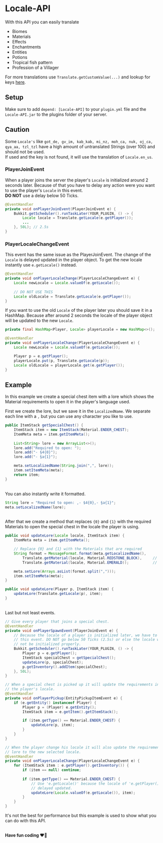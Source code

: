 # Locale-API

With this API you can easily translate
<ul>
    <li>Biomes</li>
    <li>Materials</li>
    <li>Effects</li>
    <li>Enchantments</li>
    <li>Entities</li>
    <li>Potions</li>
    <li>Tropical fish pattern</li>
    <li>Profession of a Villager</li>
</ul>

For more translations use ``Translate.getCustomValue(...)`` and lookup for keys
<a href="https://github.com/Unp1xelt/Locale-API/blob/master/src/main/resources/lang/en_us.json">here</a>.


## Setup

Make sure to add ``depend: [Locale-API]`` to your ``plugin.yml`` file and the 
``Locale-API.jar`` to the plugins folder of your server.


## Caution

Some ``Locale's`` like ``got_de, gv_im, kab_kab, mi_nz, moh_ca, nuk, oj_ca, qya_aa, tzl_tzl`` 
have a high amount of untranslated Strings (over 100) and should not be used.</br>
If used and the key is not found, it will use the translation of ``Locale.en_us``. 

### PlayerJoinEvent

When a player joins the server the player's ``Locale`` is initialized around 2 
seconds later. Because of that you have to delay any action were you want to use
the player's ``Locale`` in this event.
</br><strong>DO NOT</strong> use a delay below 50 Ticks. 
```java
@EventHandler
private void onPlayerJoinEvent(PlayerJoinEvent e) {
    Bukkit.getScheduler().runTaskLater(YOUR_PLUGIN, () -> {
        Locale locale = Translate.getLocale(e.getPlayer());
        ...
    }, 50L); // 2.5s
}
```

### PlayerLocaleChangeEvent

This event has the same issue as the PlayerJoinEvent. The change of the ``Locale`` 
is delayed updated in the player object. To get the new locale instantly use 
``e.getLocale()`` instead. 
```java
@EventHandler
private void onPlayerLocaleChange(PlayerLocaleChangeEvent e) {
    Locale newLocale = Locale.valueOf(e.getLocale());
    
    // DO NOT USE THIS
    Locale oldLocale = Translate.getLocale(e.getPlayer());
}
```

If you want to use the old ``Locale`` of the player later you should save it in 
a HashMap. Because after around 2 seconds the locale of the player object will be 
updated to the new ``Locale``.
```java
private final HashMap<Player, Locale> playerLocale = new HashMap<>();

@EventHandler
private void onPlayerLocaleChange(PlayerLocaleChangeEvent e) {
    Locale newLocale = Locale.valueOf(e.getLocale());

    Player p = e.getPlayer();
    playerLocale.put(p, Translate.getLocale(p));
    Locale oldLocale = playerLocale.get(e.getPlayer());
}
```


## Example

In this example we create a special chest item with a lore which shows the 
Material requirements to open it in the player's language used.

First we create the lore, but we save it in the ``LocalizedName``.
We separate each line with a ``,`` but you can use any character you like to use.
```java
public ItemStack getSpecialChest() {
    ItemStack item = new ItemStack(Material.ENDER_CHEST);
    ItemMeta meta = item.getItemMeta();
    
    List<String> lore = new ArrayList<>();
    lore.add("Required to open: ");
    lore.add("- §4{0}");
    lore.add("- §a{1}");

    meta.setLocalizedName(String.join(",", lore));
    item.setItemMeta(meta);
    return item;
}
```

</br>You can also instantly write it formatted.
```java
String lore = "Required to open: ,- $4{0},- §a{1}";
meta.setLocalizedName(lore);
```

</br>After that we create a method that replaces ``{0}`` and ``{1}`` with the
required Materials to open the special chest in the locale the player is using.
```java
public void updateLore(Locale locale, ItemStack item) {
    ItemMeta meta = item.getItemMeta();

    // Replace {0} and {1} with the Materials that are required
    String format = MessageFormat.format(meta.getLocalizedName(),
        Translate.getMaterial(locale, Material.REDSTONE_BLOCK),     // {0} 
        Translate.getMaterial(locale, Material.EMERALD));           // {1}

    meta.setLore(Arrays.asList(format.split(",")));
    item.setItemMeta(meta);
}

public void updateLore(Player p, ItemStack item) {
    updateLore(Translate.getLocale(p), item);
}
```

</br>Last but not least events.
```java
// Give every player that joins a special chest.
@EventHandler
private void onPlayerSpawnEvent(PlayerJoinEvent e) {
    // Because the locale of a player is initialized later, we have to delay
    // this event. DO NOT go below 50 Ticks (2.5s) or else the locale will
    // not be initialized properly.
    Bukkit.getScheduler().runTaskLater(YOUR_PLUGIN, () -> {
        Player p = e.getPlayer();
        ItemStack specialChest = getSpecialChest();
        updateLore(p, specialChest);
        p.getInventory().addItem(specialChest);
    }, 50L);
}

// When a special chest is picked up it will update the requirements in the lore to
// the player's locale.
@EventHandler
private void onPlayerPickup(EntityPickupItemEvent e) {
    if (e.getEntity() instanceof Player) {
        Player p = (Player) e.getEntity();
        ItemStack item = e.getItem().getItemStack();

        if (item.getType() == Material.ENDER_CHEST) {
            updateLore(p, item);
        }
    }
}

// When the player change his locale it will also update the requirements in the 
// lore to the new selected locale.
@EventHandler
private void onPlayerLocaleChange(PlayerLocaleChangeEvent e) {
    for (ItemStack item : e.getPlayer().getInventory()) {
        if (item == null) continue;
        
        if (item.getType() == Material.ENDER_CHEST) {
            // Use 'e.getLocale()' because the locale of 'e.getPlayer()' is 
            // delayed updated. 
            updateLore(Locale.valueOf(e.getLocale()), item);
        }
    }
}
```
It's not the best for performance but this example is used to show what you can
do with this API.

</br><strong>Have fun coding </strong>:heart::fox_face:
